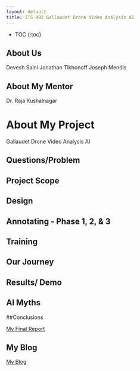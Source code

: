 ```yaml
---
layout: default
title: ITS 492 Gallaudet Drone Video Analysis AI
---
```


* TOC
{:toc}

## About Us

Devesh Saini
Jonathan Tikhonoff
Joseph Mendis

## About My Mentor

Dr. Raja Kushalnagar

# About My Project

Gallaudet Drone Video Analysis AI

## Questions/Problem

## Project Scope

## Design

## Annotating - Phase 1, 2, & 3

## Training

## Our Journey

## Results/ Demo

## AI Myths

##Conclusions

[My Final Report](files/finalreport.pdf)

## My Blog

[My Blog](blog.html)
